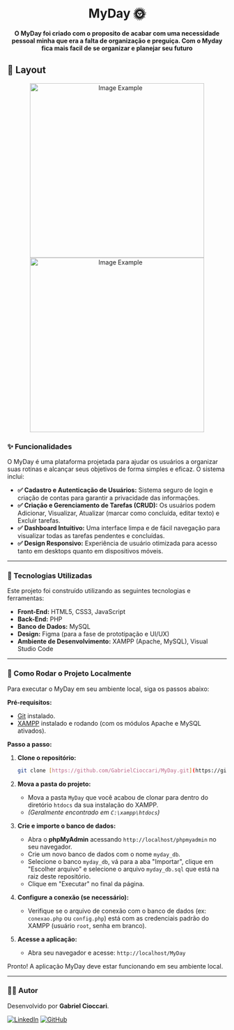 <h1 align="center" style="font-weight: bold;">MyDay 🌞</h1>

<p align="center">
    <b>O MyDay foi criado com o proposito de acabar com uma necessidade pessoal minha que era a falta de organização e preguiça. Com o Myday fica mais facil de se organizar e planejar seu futuro</b>
</p>

<p align="center">
<!--      <a href="PROJECT__URL">📱 Visit this Project</a> -->
</p>

<h2 id="layout">🎨 Layout</h2>
<p align="center">
    <img src="https://github.com/user-attachments/assets/1d4cb474-4256-4f5d-bd62-0ecc7dc23c5b" alt="Image Example" width="400px">
    <img src="https://github.com/user-attachments/assets/0cb156d2-ed4e-4c58-a102-1832acc884dd" alt="Image Example" width="400px">
</p>

### ✨ Funcionalidades

O MyDay é uma plataforma projetada para ajudar os usuários a organizar suas rotinas e alcançar seus objetivos de forma simples e eficaz. O sistema inclui:

* **✅ Cadastro e Autenticação de Usuários:** Sistema seguro de login e criação de contas para garantir a privacidade das informações.
* **✅ Criação e Gerenciamento de Tarefas (CRUD):** Os usuários podem Adicionar, Visualizar, Atualizar (marcar como concluída, editar texto) e Excluir tarefas.
* **✅ Dashboard Intuitivo:** Uma interface limpa e de fácil navegação para visualizar todas as tarefas pendentes e concluídas.
* **✅ Design Responsivo:** Experiência de usuário otimizada para acesso tanto em desktops quanto em dispositivos móveis.

---

### 🚀 Tecnologias Utilizadas

Este projeto foi construído utilizando as seguintes tecnologias e ferramentas:

* **Front-End:** HTML5, CSS3, JavaScript
* **Back-End:** PHP
* **Banco de Dados:** MySQL
* **Design:** Figma (para a fase de prototipação e UI/UX)
* **Ambiente de Desenvolvimento:** XAMPP (Apache, MySQL), Visual Studio Code

---

### 🔧 Como Rodar o Projeto Localmente

Para executar o MyDay em seu ambiente local, siga os passos abaixo:

**Pré-requisitos:**
* [Git](https://git-scm.com/) instalado.
* [XAMPP](https://www.apachefriends.org/pt_br/index.html) instalado e rodando (com os módulos Apache e MySQL ativados).

**Passo a passo:**

1.  **Clone o repositório:**
    ```bash
    git clone [https://github.com/GabrielCioccari/MyDay.git](https://github.com/GabrielCioccari/MyDay.git)
    ```

2.  **Mova a pasta do projeto:**
    * Mova a pasta `MyDay` que você acabou de clonar para dentro do diretório `htdocs` da sua instalação do XAMPP.
    * *(Geralmente encontrado em `C:\xampp\htdocs`)*

3.  **Crie e importe o banco de dados:**
    * Abra o **phpMyAdmin** acessando `http://localhost/phpmyadmin` no seu navegador.
    * Crie um novo banco de dados com o nome `myday_db`.
    * Selecione o banco `myday_db`, vá para a aba "Importar", clique em "Escolher arquivo" e selecione o arquivo `myday_db.sql` que está na raiz deste repositório.
    * Clique em "Executar" no final da página.

4.  **Configure a conexão (se necessário):**
    * Verifique se o arquivo de conexão com o banco de dados (ex: `conexao.php` ou `config.php`) está com as credenciais padrão do XAMPP (usuário `root`, senha em branco).

5.  **Acesse a aplicação:**
    * Abra seu navegador e acesse: `http://localhost/MyDay`

Pronto! A aplicação MyDay deve estar funcionando em seu ambiente local.

---

### 👨‍💻 Autor

Desenvolvido por **Gabriel Cioccari**.

[![LinkedIn](https://img.shields.io/badge/LinkedIn-0077B5?style=for-the-badge&logo=linkedin&logoColor=white)](https://www.linkedin.com/in/seu-usuario-aqui/)
[![GitHub](https://img.shields.io/badge/GitHub-181717?style=for-the-badge&logo=github&logoColor=white)](https://github.com/GabrielCioccari)
